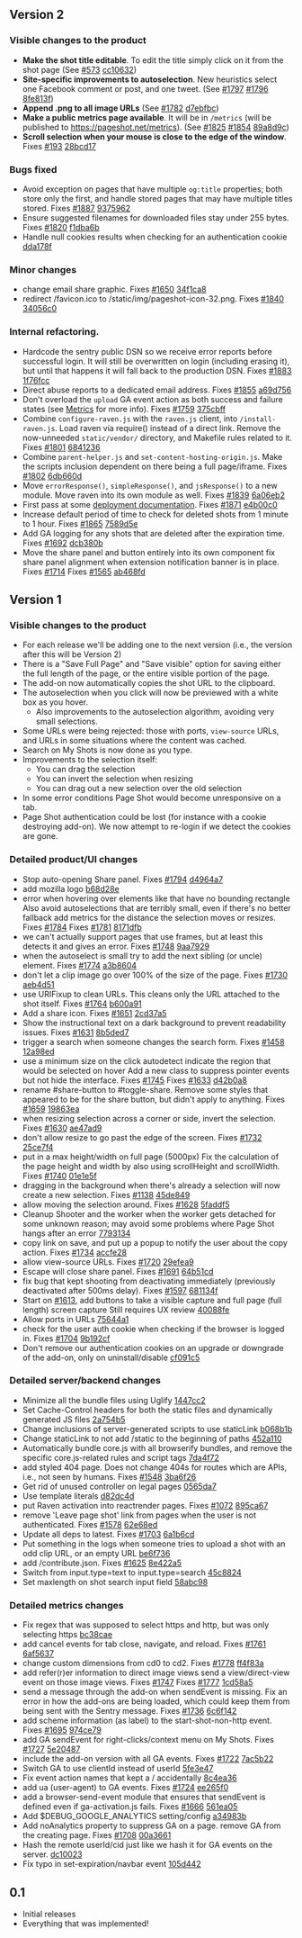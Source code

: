 ## Version 2

### Visible changes to the product

* **Make the shot title editable**.  To edit the title simply click on it from the shot page (See [#573](https://github.com/mozilla-services/pageshot/issues/573) [cc10632](https://github.com/mozilla-services/pageshot/commit/cc10632))
* **Site-specific improvements to autoselection**. New heuristics select one Facebook comment or post, and one tweet.  (See [#1797](https://github.com/mozilla-services/pageshot/issues/1797) [#1796](https://github.com/mozilla-services/pageshot/issues/1796) [8fe813f](https://github.com/mozilla-services/pageshot/commit/8fe813f))
* **Append .png to all image URLs** (See [#1782](https://github.com/mozilla-services/pageshot/issues/1782) [d7ebfbc](https://github.com/mozilla-services/pageshot/commit/d7ebfbc))
* **Make a public metrics page available**.  It will be in `/metrics` (will be published to https://pageshot.net/metrics).  (See  [#1825](https://github.com/mozilla-services/pageshot/issues/1825) [#1854](https://github.com/mozilla-services/pageshot/issues/1854) [89a8d9c](https://github.com/mozilla-services/pageshot/commit/89a8d9c))
* **Scroll selection when your mouse is close to the edge of the window**. Fixes [#193](https://github.com/mozilla-services/pageshot/issues/193) [28bcd17](https://github.com/mozilla-services/pageshot/commit/28bcd17)

### Bugs fixed

* Avoid exception on pages that have multiple `og:title` properties; both
  store only the first, and handle stored pages that may have multiple titles
  stored. Fixes [#1887](https://github.com/mozilla-services/pageshot/issues/1887) [9375962](https://github.com/mozilla-services/pageshot/commit/9375962)
* Ensure suggested filenames for downloaded files stay under 255 bytes. Fixes [#1820](https://github.com/mozilla-services/pageshot/issues/1820) [f1dba6b](https://github.com/mozilla-services/pageshot/commit/f1dba6b)
* Handle null cookies results when checking for an
  authentication cookie [dda178f](https://github.com/mozilla-services/pageshot/commit/dda178f)

### Minor changes

* change email share graphic. Fixes [#1650](https://github.com/mozilla-services/pageshot/issues/1650) [34f1ca8](https://github.com/mozilla-services/pageshot/commit/34f1ca8)
* redirect /favicon.ico to
  /static/img/pageshot-icon-32.png. Fixes [#1840](https://github.com/mozilla-services/pageshot/issues/1840) [34056c0](https://github.com/mozilla-services/pageshot/commit/34056c0)

### Internal refactoring.

* Hardcode the sentry public DSN so we receive error reports before successful login.  It will still be
  overwritten on login (including erasing it), but until that happens it will
  fall back to the production DSN. Fixes [#1883](https://github.com/mozilla-services/pageshot/issues/1883) [1f76fcc](https://github.com/mozilla-services/pageshot/commit/1f76fcc)
* Direct abuse reports to a dedicated email address. Fixes [#1855](https://github.com/mozilla-services/pageshot/issues/1855) [a69d756](https://github.com/mozilla-services/pageshot/commit/a69d756)
* Don't overload the `upload` GA event action as both success and failure states (see [Metrics](https://github.com/mozilla-services/pageshot/blob/master/docs/METRICS.md) for more info). Fixes [#1759](https://github.com/mozilla-services/pageshot/issues/1759) [375cbff](https://github.com/mozilla-services/pageshot/commit/375cbff)
* Combine `configure-raven.js` with the `raven.js`
  client, into `/install-raven.js`. Load raven via require() instead of a direct
  link.  Remove the now-unneeded `static/vendor/` directory, and Makefile rules
  related to it. Fixes [#1801](https://github.com/mozilla-services/pageshot/issues/1801) [6841236](https://github.com/mozilla-services/pageshot/commit/6841236)
* Combine `parent-helper.js` and
  `set-content-hosting-origin.js`. Make the scripts inclusion dependent on there
  being a full page/iframe. Fixes [#1802](https://github.com/mozilla-services/pageshot/issues/1802) [6db660d](https://github.com/mozilla-services/pageshot/commit/6db660d)
* Move `errorResponse()`, `simpleResponse()`, and `jsResponse()`
  to a new module. Move raven into its own module as well. Fixes [#1839](https://github.com/mozilla-services/pageshot/issues/1839) [6a06eb2](https://github.com/mozilla-services/pageshot/commit/6a06eb2)
* First pass at some [deployment documentation](https://github.com/mozilla-services/pageshot/blob/master/docs/deployment.md). Fixes [#1871](https://github.com/mozilla-services/pageshot/issues/1871) [e4b00c0](https://github.com/mozilla-services/pageshot/commit/e4b00c0)
* Increase default period of time to check for
  deleted shots from 1 minute to 1 hour. Fixes [#1865](https://github.com/mozilla-services/pageshot/issues/1865) [7589d5e](https://github.com/mozilla-services/pageshot/commit/7589d5e)
* Add GA logging for any shots that are deleted
  after the expiration time. Fixes [#1692](https://github.com/mozilla-services/pageshot/issues/1692) [dcb380b](https://github.com/mozilla-services/pageshot/commit/dcb380b)
* Move the share panel and button entirely into its
  own component fix share panel alignment when extension
  notification banner is in place. Fixes [#1714](https://github.com/mozilla-services/pageshot/issues/1714) Fixes [#1565](https://github.com/mozilla-services/pageshot/issues/1565) [ab468fd](https://github.com/mozilla-services/pageshot/commit/ab468fd)

## Version 1

### Visible changes to the product

* For each release we'll be adding one to the next version (i.e., the version after this will be Version 2)
* There is a "Save Full Page" and "Save visible" option for saving either the full length of the page, or the entire visible portion of the page.
* The add-on now automatically copies the shot URL to the clipboard.
* The autoselection when you click will now be previewed with a white box as you hover.
  * Also improvements to the autoselection algorithm, avoiding very small selections.
* Some URLs were being rejected: those with ports, `view-source` URLs, and URLs in some situations where the content was cached.
* Search on My Shots is now done as you type.
* Improvements to the selection itself:
  * You can drag the selection
  * You can invert the selection when resizing
  * You can drag out a new selection over the old selection
* In some error conditions Page Shot would become unresponsive on a tab.
* Page Shot authentication could be lost (for instance with a cookie destroying add-on).  We now attempt to re-login if we detect the cookies are gone.

### Detailed product/UI changes

* Stop auto-opening Share panel. Fixes [#1794](https://github.com/mozilla-services/pageshot/issues/1794) [d4964a7](https://github.com/mozilla-services/pageshot/commit/d4964a7)
* add mozilla logo [b68d28e](https://github.com/mozilla-services/pageshot/commit/b68d28e)
* error when hovering over elements like <html> that
  have no bounding rectangle Also avoid autoselections that are terribly small,
  even if there's no better fallback add metrics for the distance
  the selection moves or resizes. Fixes [#1784](https://github.com/mozilla-services/pageshot/issues/1784) Fixes [#1781](https://github.com/mozilla-services/pageshot/issues/1781) [8171dfb](https://github.com/mozilla-services/pageshot/commit/8171dfb)
* we can't actually support pages that use frames,
  but at least this detects it and gives an error. Fixes [#1748](https://github.com/mozilla-services/pageshot/issues/1748) [9aa7929](https://github.com/mozilla-services/pageshot/commit/9aa7929)
* when the autoselect is small try to add the next
  sibling (or uncle) element. Fixes [#1774](https://github.com/mozilla-services/pageshot/issues/1774) [a3b8604](https://github.com/mozilla-services/pageshot/commit/a3b8604)
* don't let a clip image go over 100% of the size of
  the page. Fixes [#1730](https://github.com/mozilla-services/pageshot/issues/1730) [aeb4d51](https://github.com/mozilla-services/pageshot/commit/aeb4d51)
* use URIFixup to clean URLs.  This cleans only the
  URL attached to the shot itself. Fixes [#1764](https://github.com/mozilla-services/pageshot/issues/1764) [b600a91](https://github.com/mozilla-services/pageshot/commit/b600a91)
* Add a share icon. Fixes [#1651](https://github.com/mozilla-services/pageshot/issues/1651) [2cd37a5](https://github.com/mozilla-services/pageshot/commit/2cd37a5)
* Show the instructional text on a dark background
  to prevent readability issues. Fixes [#1631](https://github.com/mozilla-services/pageshot/issues/1631) [8b5ded7](https://github.com/mozilla-services/pageshot/commit/8b5ded7)
* trigger a search when someone changes the search
  form. Fixes [#1458](https://github.com/mozilla-services/pageshot/issues/1458) [12a98ed](https://github.com/mozilla-services/pageshot/commit/12a98ed)
* use a minimum size on the click autodetect indicate the region that would be selected on hover Add a new class to
  suppress pointer events but not hide the interface. Fixes [#1745](https://github.com/mozilla-services/pageshot/issues/1745) Fixes [#1633](https://github.com/mozilla-services/pageshot/issues/1633) [d42b0a8](https://github.com/mozilla-services/pageshot/commit/d42b0a8)
* rename #share-button to #toggle-share.  Remove
  some styles that appeared to be for the share button, but didn't apply to
  anything. Fixes [#1659](https://github.com/mozilla-services/pageshot/issues/1659) [19863ea](https://github.com/mozilla-services/pageshot/commit/19863ea)
* when resizing selection across a corner or side,
  invert the selection. Fixes [#1630](https://github.com/mozilla-services/pageshot/issues/1630) [ae47ad9](https://github.com/mozilla-services/pageshot/commit/ae47ad9)
* don't allow resize to go past the edge of the
  screen. Fixes [#1732](https://github.com/mozilla-services/pageshot/issues/1732) [25ce7f4](https://github.com/mozilla-services/pageshot/commit/25ce7f4)
* put in a max height/width on full page (5000px)
  Fix the calculation of the page height and width by also using scrollHeight
  and scrollWidth. Fixes [#1740](https://github.com/mozilla-services/pageshot/issues/1740) [01e1e5f](https://github.com/mozilla-services/pageshot/commit/01e1e5f)
* dragging in the background when there's already a
  selection will now create a new selection. Fixes [#1138](https://github.com/mozilla-services/pageshot/issues/1138) [45de849](https://github.com/mozilla-services/pageshot/commit/45de849)
* allow moving the selection around. Fixes [#1628](https://github.com/mozilla-services/pageshot/issues/1628) [5faddf5](https://github.com/mozilla-services/pageshot/commit/5faddf5)
* Cleanup Shooter and the worker when the worker gets detached for some unknown reason; may avoid some problems where Page Shot hangs after an error [7793134](https://github.com/mozilla-services/pageshot/commit/7793134)
* copy link on save, and put up a popup to notify
  the user about the copy action. Fixes [#1734](https://github.com/mozilla-services/pageshot/issues/1734) [accfe28](https://github.com/mozilla-services/pageshot/commit/accfe28)
* allow view-source URLs. Fixes [#1720](https://github.com/mozilla-services/pageshot/issues/1720) [29efea9](https://github.com/mozilla-services/pageshot/commit/29efea9)
* Escape will close share panel. Fixes [#1691](https://github.com/mozilla-services/pageshot/issues/1691) [64b51cd](https://github.com/mozilla-services/pageshot/commit/64b51cd)
* fix bug that kept shooting from deactivating
  immediately (previously deactivated after 500ms delay). Fixes [#1597](https://github.com/mozilla-services/pageshot/issues/1597) [681134f](https://github.com/mozilla-services/pageshot/commit/681134f)
* Start on [#1613](https://github.com/mozilla-services/pageshot/issues/1613), add buttons to take a visible capture and
  full page (full length) screen capture Still requires UX review [40088fe](https://github.com/mozilla-services/pageshot/commit/40088fe)
* Allow ports in URLs [75644a1](https://github.com/mozilla-services/pageshot/commit/75644a1)
* check for the user auth cookie when checking if
  the browser is logged in. Fixes [#1704](https://github.com/mozilla-services/pageshot/issues/1704) [9b192cf](https://github.com/mozilla-services/pageshot/commit/9b192cf)
* Don't remove our authentication cookies on an upgrade or
  downgrade of the add-on, only on uninstall/disable [cf091c5](https://github.com/mozilla-services/pageshot/commit/cf091c5)

### Detailed server/backend changes

* Minimize all the bundle files using Uglify [1447cc2](https://github.com/mozilla-services/pageshot/commit/1447cc2)
* Set Cache-Control headers for both the static files and
  dynamically generated JS files [2a754b5](https://github.com/mozilla-services/pageshot/commit/2a754b5)
* Change inclusions of server-generated scripts to use
  staticLink [b068b1b](https://github.com/mozilla-services/pageshot/commit/b068b1b)
* Change staticLink to not add /static to the beginning of
  paths [452a110](https://github.com/mozilla-services/pageshot/commit/452a110)
* Automatically bundle core.js with all browserify bundles, and
  remove the specific core.js-related rules and script tags [7da4f72](https://github.com/mozilla-services/pageshot/commit/7da4f72)
* add styled 404 page. Does not change 404s for
  routes which are APIs, i.e., not seen by humans. Fixes [#1548](https://github.com/mozilla-services/pageshot/issues/1548) [3ba6f26](https://github.com/mozilla-services/pageshot/commit/3ba6f26)
* Get rid of unused controller on legal pages [0565da7](https://github.com/mozilla-services/pageshot/commit/0565da7)
* Use template literals [d82dc4d](https://github.com/mozilla-services/pageshot/commit/d82dc4d)
* put Raven activation into reactrender pages. Fixes [#1072](https://github.com/mozilla-services/pageshot/issues/1072) [895ca67](https://github.com/mozilla-services/pageshot/commit/895ca67)
* remove 'Leave page shot' link from pages when the
  user is not authenticated. Fixes [#1578](https://github.com/mozilla-services/pageshot/issues/1578) [62e68ed](https://github.com/mozilla-services/pageshot/commit/62e68ed)
* Update all deps to latest. Fixes [#1703](https://github.com/mozilla-services/pageshot/issues/1703) [6a1b6cd](https://github.com/mozilla-services/pageshot/commit/6a1b6cd)
* Put something in the logs when someone tries to upload a shot
  with an odd clip URL, or an empty URL [be6f736](https://github.com/mozilla-services/pageshot/commit/be6f736)
* add /contribute.json. Fixes [#1625](https://github.com/mozilla-services/pageshot/issues/1625) [8e422a5](https://github.com/mozilla-services/pageshot/commit/8e422a5)
* Switch from input.type=text to input.type=search [45c8824](https://github.com/mozilla-services/pageshot/commit/45c8824)
* Set maxlength on shot search input field [58abc98](https://github.com/mozilla-services/pageshot/commit/58abc98)

### Detailed metrics changes

* Fix regex that was supposed to select https and http, but was
  only selecting https [bc38cae](https://github.com/mozilla-services/pageshot/commit/bc38cae)
* add cancel events for tab close, navigate, and
  reload. Fixes [#1761](https://github.com/mozilla-services/pageshot/issues/1761) [6af5637](https://github.com/mozilla-services/pageshot/commit/6af5637)
* change custom dimensions from cd0 to cd2. Fixes [#1778](https://github.com/mozilla-services/pageshot/issues/1778) [ff4f83a](https://github.com/mozilla-services/pageshot/commit/ff4f83a)
* add refer(r)er information to direct image views
  send a view/direct-view event on those image views. Fixes [#1747](https://github.com/mozilla-services/pageshot/issues/1747) Fixes [#1777](https://github.com/mozilla-services/pageshot/issues/1777) [1cd58a5](https://github.com/mozilla-services/pageshot/commit/1cd58a5)
* send a message through the add-on when sendEvent
  is missing. Fix an error in how the add-ons are being loaded, which could
  keep them from being sent with the Sentry message. Fixes [#1736](https://github.com/mozilla-services/pageshot/issues/1736) [6c6f142](https://github.com/mozilla-services/pageshot/commit/6c6f142)
* add scheme information (as label) to the
  start-shot-non-http event. Fixes [#1695](https://github.com/mozilla-services/pageshot/issues/1695) [974ce79](https://github.com/mozilla-services/pageshot/commit/974ce79)
* add GA sendEvent for right-clicks/context menu on
  My Shots. Fixes [#1727](https://github.com/mozilla-services/pageshot/issues/1727) [5e20487](https://github.com/mozilla-services/pageshot/commit/5e20487)
* include the add-on version with all GA events. Fixes [#1722](https://github.com/mozilla-services/pageshot/issues/1722) [7ac5b22](https://github.com/mozilla-services/pageshot/commit/7ac5b22)
* Switch GA to use clientId instead of userId [5fe3e47](https://github.com/mozilla-services/pageshot/commit/5fe3e47)
* Fix event action names that kept a / accidentally [8c4ea36](https://github.com/mozilla-services/pageshot/commit/8c4ea36)
* add ua (user-agent) to GA events. Fixes [#1724](https://github.com/mozilla-services/pageshot/issues/1724) [ee265f0](https://github.com/mozilla-services/pageshot/commit/ee265f0)
* add a browser-send-event module that ensures that
  sendEvent is defined even if ga-activation.js fails. Fixes [#1666](https://github.com/mozilla-services/pageshot/issues/1666) [561ea05](https://github.com/mozilla-services/pageshot/commit/561ea05)
* Add $DEBUG_GOOGLE_ANALYTICS setting/config [a34983b](https://github.com/mozilla-services/pageshot/commit/a34983b)
* Add noAnalytics property to suppress GA on a page. remove GA from the creating page. Fixes [#1708](https://github.com/mozilla-services/pageshot/issues/1708) [00a3661](https://github.com/mozilla-services/pageshot/commit/00a3661)
* Hash the remote userId/cid just like we hash it for GA events
  on the server. [dc10023](https://github.com/mozilla-services/pageshot/commit/dc10023)
* Fix typo in set-expiration/navbar event [105d442](https://github.com/mozilla-services/pageshot/commit/105d442)

## 0.1

* Initial releases
* Everything that was implemented!
